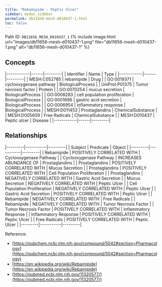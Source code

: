 ```yaml
---
title: "Rebamipide - Peptic Ulcer"
sidebar: mydoc_sidebar
permalink: db11656-mesh-d010437-1.html
toc: false 
---
```



Path ID: `DB11656_MESH_D010437_1`
{% include image.html url="images/db11656-mesh-d010437-1.png" file="db11656-mesh-d010437-1.png" alt="db11656-mesh-d010437-1" %}

## Concepts

|------------|------|---------|
| Identifier | Name | Type    |
|------------|------|---------|
| MESH:C052785 | rebamipide | Drug |
| GO:0019371 | cyclooxygenase pathway | BiologicalProcess |
| UniProt:P01375 | Tumor necrosis factor | Protein |
| GO:0070254 | mucus secretion | BiologicalProcess |
| GO:0008283 | cell population proliferation | BiologicalProcess |
| GO:0001696 | gastric acid secretion | BiologicalProcess |
| GO:0006954 | inflammatory response | BiologicalProcess |
| MESH:D011453 | Prostaglandins | ChemicalSubstance |
| MESH:D005609 | Free Radicals | ChemicalSubstance |
| MESH:D010437 | Peptic ulcer | Disease |
|------------|------|---------|

## Relationships

|---------|-----------|---------|
| Subject | Predicate | Object  |
|---------|-----------|---------|
| Rebamipide | POSITIVELY CORRELATED WITH | Cyclooxygenase Pathway |
| Cyclooxygenase Pathway | INCREASES ABUNDANCE OF | Prostaglandins |
| Prostaglandins | POSITIVELY CORRELATED WITH | Mucus Secretion |
| Prostaglandins | POSITIVELY CORRELATED WITH | Cell Population Proliferation |
| Prostaglandins | NEGATIVELY CORRELATED WITH | Gastric Acid Secretion |
| Mucus Secretion | NEGATIVELY CORRELATED WITH | Peptic Ulcer |
| Cell Population Proliferation | NEGATIVELY CORRELATED WITH | Peptic Ulcer |
| Gastric Acid Secretion | POSITIVELY CORRELATED WITH | Peptic Ulcer |
| Rebamipide | NEGATIVELY CORRELATED WITH | Free Radicals |
| Rebamipide | NEGATIVELY CORRELATED WITH | Tumor Necrosis Factor |
| Tumor Necrosis Factor | POSITIVELY CORRELATED WITH | Inflammatory Response |
| Inflammatory Response | POSITIVELY CORRELATED WITH | Peptic Ulcer |
| Free Radicals | POSITIVELY CORRELATED WITH | Peptic Ulcer |
|---------|-----------|---------|

Reference: 
  - [https://pubchem.ncbi.nlm.nih.gov/compound/5042#section=Pharmacology](https://pubchem.ncbi.nlm.nih.gov/compound/5042#section=Pharmacology)
  - [https://en.wikipedia.org/wiki/Rebamipide](https://en.wikipedia.org/wiki/Rebamipide)
  - [https://pubmed.ncbi.nlm.nih.gov/11320577/](https://pubmed.ncbi.nlm.nih.gov/11320577/)
